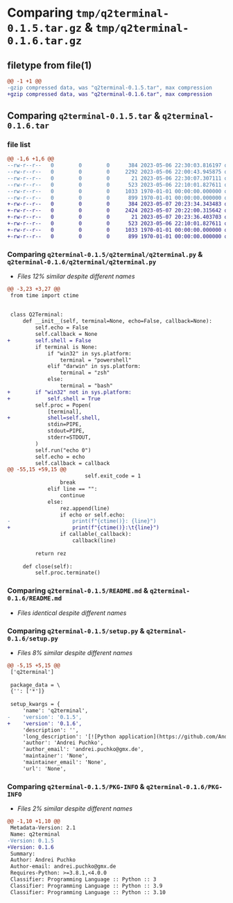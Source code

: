 # Comparing `tmp/q2terminal-0.1.5.tar.gz` & `tmp/q2terminal-0.1.6.tar.gz`

## filetype from file(1)

```diff
@@ -1 +1 @@
-gzip compressed data, was "q2terminal-0.1.5.tar", max compression
+gzip compressed data, was "q2terminal-0.1.6.tar", max compression
```

## Comparing `q2terminal-0.1.5.tar` & `q2terminal-0.1.6.tar`

### file list

```diff
@@ -1,6 +1,6 @@
--rw-r--r--   0        0        0      384 2023-05-06 22:30:03.816197 q2terminal-0.1.5/pyproject.toml
--rw-r--r--   0        0        0     2292 2023-05-06 22:00:43.945875 q2terminal-0.1.5/q2terminal/q2terminal.py
--rw-r--r--   0        0        0       21 2023-05-06 22:30:07.307111 q2terminal-0.1.5/q2terminal/version.py
--rw-r--r--   0        0        0      523 2023-05-06 22:10:01.827611 q2terminal-0.1.5/README.md
--rw-r--r--   0        0        0     1033 1970-01-01 00:00:00.000000 q2terminal-0.1.5/setup.py
--rw-r--r--   0        0        0      899 1970-01-01 00:00:00.000000 q2terminal-0.1.5/PKG-INFO
+-rw-r--r--   0        0        0      384 2023-05-07 20:23:34.343483 q2terminal-0.1.6/pyproject.toml
+-rw-r--r--   0        0        0     2424 2023-05-07 20:22:00.315642 q2terminal-0.1.6/q2terminal/q2terminal.py
+-rw-r--r--   0        0        0       21 2023-05-07 20:23:36.403703 q2terminal-0.1.6/q2terminal/version.py
+-rw-r--r--   0        0        0      523 2023-05-06 22:10:01.827611 q2terminal-0.1.6/README.md
+-rw-r--r--   0        0        0     1033 1970-01-01 00:00:00.000000 q2terminal-0.1.6/setup.py
+-rw-r--r--   0        0        0      899 1970-01-01 00:00:00.000000 q2terminal-0.1.6/PKG-INFO
```

### Comparing `q2terminal-0.1.5/q2terminal/q2terminal.py` & `q2terminal-0.1.6/q2terminal/q2terminal.py`

 * *Files 12% similar despite different names*

```diff
@@ -3,23 +3,27 @@
 from time import ctime
 
 
 class Q2Terminal:
     def __init__(self, terminal=None, echo=False, callback=None):
         self.echo = False
         self.callback = None
+        self.shell = False
         if terminal is None:
             if "win32" in sys.platform:
                 terminal = "powershell"
             elif "darwin" in sys.platform:
                 terminal = "zsh"
             else:
                 terminal = "bash"
+        if "win32" not in sys.platform:
+            self.shell = True
         self.proc = Popen(
             [terminal],
+            shell=self.shell,
             stdin=PIPE,
             stdout=PIPE,
             stderr=STDOUT,
         )
         self.run("echo 0")
         self.echo = echo
         self.callback = callback
@@ -55,15 +59,15 @@
                         self.exit_code = 1
                 break
             elif line == "":
                 continue
             else:
                 rez.append(line)
                 if echo or self.echo:
-                    print(f"{ctime()}: {line}")
+                    print(f"{ctime()}:\t{line}")
                 if callable(_callback):
                     callback(line)
 
         return rez
 
     def close(self):
         self.proc.terminate()
```

### Comparing `q2terminal-0.1.5/README.md` & `q2terminal-0.1.6/README.md`

 * *Files identical despite different names*

### Comparing `q2terminal-0.1.5/setup.py` & `q2terminal-0.1.6/setup.py`

 * *Files 8% similar despite different names*

```diff
@@ -5,15 +5,15 @@
 ['q2terminal']
 
 package_data = \
 {'': ['*']}
 
 setup_kwargs = {
     'name': 'q2terminal',
-    'version': '0.1.5',
+    'version': '0.1.6',
     'description': '',
     'long_description': '[![Python application](https://github.com/AndreiPuchko/q2terminal/actions/workflows/main.yml/badge.svg)](https://github.com/AndreiPuchko/q2terminal/actions/workflows/main.yml)\n# Interaction with a terminal session\n\n```python\nfrom q2terminal.q2terminal import Q2Terminal\nimport sys\n\nt = Q2Terminal()\nt.run("programm", echo=True)\nassert t.exit_code != 0\n\nassert t.run("$q2 = 123") == []\nassert t.run("echo $q2") == ["123"]\n\n\nif "win32" in sys.platform:\n    t.run("notepad")\n    assert t.exit_code == 0\n```\n',
     'author': 'Andrei Puchko',
     'author_email': 'andrei.puchko@gmx.de',
     'maintainer': 'None',
     'maintainer_email': 'None',
     'url': 'None',
```

### Comparing `q2terminal-0.1.5/PKG-INFO` & `q2terminal-0.1.6/PKG-INFO`

 * *Files 2% similar despite different names*

```diff
@@ -1,10 +1,10 @@
 Metadata-Version: 2.1
 Name: q2terminal
-Version: 0.1.5
+Version: 0.1.6
 Summary: 
 Author: Andrei Puchko
 Author-email: andrei.puchko@gmx.de
 Requires-Python: >=3.8.1,<4.0.0
 Classifier: Programming Language :: Python :: 3
 Classifier: Programming Language :: Python :: 3.9
 Classifier: Programming Language :: Python :: 3.10
```

